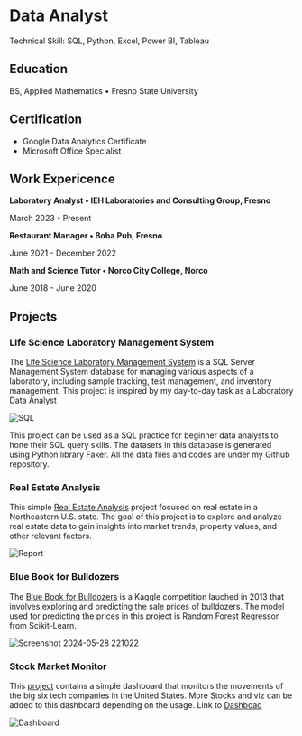 # Data Analyst
Technical Skill: SQL, Python, Excel, Power BI, Tableau
## Education
BS, Applied Mathematics  •	 Fresno State University


## Certification
 * Google Data Analytics Certificate
 * Microsoft Office Specialist



## Work Expericence

**Laboratory Analyst •	IEH Laboratories and Consulting Group, Fresno**

March 2023 - Present



**Restaurant Manager • Boba Pub, Fresno**

June 2021 - December 2022


**Math and Science Tutor •	 Norco City College, Norco**

June 2018 - June 2020

## Projects

### Life Science Laboratory Management System

The [Life Science Laboratory Management System](https://github.com/DanHuuTran/Life-Science-Laboratory-Management-System) is a SQL Server Management System database for managing various aspects of a laboratory, including sample tracking, test management, and inventory management. This project is inspired by my day-to-day task as a Laboratory Data Analyst

![SQL](https://github.com/DanHuuTran/dantr.github.io/assets/133534096/6af3a403-2eb9-4553-a15e-5d4b60e8ec01)



This project can be used as a SQL practice for beginner data analysts to hone their SQL query skills. The datasets in this  database is generated using Python library Faker. All the data files and codes are under my Github repository.

### Real Estate Analysis



This simple [Real Estate Analysis](https://github.com/DanHuuTran/RealEstateProject/tree/main) project focused on real estate in a Northeastern U.S. state. The goal of this project is to explore and analyze real estate data to gain insights into market trends, property values, and other relevant factors.

![Report](https://github.com/DanHuuTran/RealEstateProject/assets/133534096/50c1930a-7e69-43ac-826a-985cbd7df494)


### Blue Book for Bulldozers

The [Blue Book for Bulldozers](https://github.com/DanHuuTran/Prediction-With-ML) is a Kaggle competition lauched in 2013 that involves exploring and predicting the sale prices of bulldozers. The model used for predicting the prices in this project is Random Forest Regressor from Scikit-Learn.

![Screenshot 2024-05-28 221022](https://github.com/DanHuuTran/Prediction-With-ML/assets/133534096/96f071b4-73eb-4ff1-b781-40868f246a10)


### Stock Market Monitor

This [project](https://github.com/DanHuuTran/Stock-Big-6) contains a simple dashboard that monitors the movements of the big six tech companies in the United States. More Stocks and viz can be added to this dashboard depending on the usage. Link to [Dashboad](https://public.tableau.com/views/Stockmonitor/Dashboard1?:language=en-US&:sid=&:display_count=n&:origin=viz_share_link)

![Dashboard](https://github.com/DanHuuTran/dantr.github.io/assets/133534096/ac91c0f3-a761-40a3-b929-28b83144aa91)


